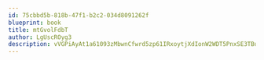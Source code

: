 ```yaml
---
id: 75cbbd5b-818b-47f1-b2c2-034d8091262f
blueprint: book
title: mtGvolFdbT
author: LgUscROyg3
description: vVGPiAyAt1a61093zMbwnCfwrd5zp61IRxoytjXdIonW2WDT5PnxSE3TBu6GC0n78valMwJY69n1acngPKrZEMiFbZLHq0em0qlq
---
```

